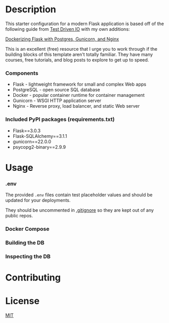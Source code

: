 # Description

This starter configuration for a modern Flask application is based off of the following guide from [Test Driven IO](https://testdriven.io) with my own additions:

[Dockerizing Flask with Postgres, Gunicorn, and Nginx](https://testdriven.io/blog/dockerizing-flask-with-postgres-gunicorn-and-nginx/)

This is an excellent (free) resource that I urge you to work through if the building blocks of this template aren't totally familiar. They have many courses, free tutorials, and blog posts to explore to get up to speed.

### Components

 - Flask - lightweight framework for small and complex Web apps
 - PostgreSQL - open source SQL database
 - Docker - popular container runtime for container management
 - Gunicorn - WSGI HTTP application server
 - Nginx - Reverse proxy, load balancer, and static Web server

### Included PyPI packages (requirements.txt)

 - Flask==3.0.3
 - Flask-SQLAlchemy==3.1.1
 - gunicorn==22.0.0
 - psycopg2-binary==2.9.9

# Usage

### .env

The provided <code>.env</code> files contain test placeholder values and should be updated for your deployments.

They should be uncommented in [.gitignore](https://github.com/sedexdev/flask-stack-template/blob/main/.gitignore) so they are kept out of any public repos.

### Docker Compose

### Building the DB

### Inspecting the DB

# Contributing

# License

[MIT](https://github.com/sedexdev/flask-stack-template/blob/main/LICENSE)

